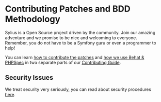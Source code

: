 Contributing Patches and BDD Methodology
========================================

Sylius is a Open Source project driven by the community. Join our amazing adventure and we promise to be nice and welcoming to everyone. Remember, you do not have to be a Symfony guru or even a programmer to help!

You can learn [how to contribute the patches](http://docs.sylius.org/en/latest/contributing/code/patches.html)
and [how we use Behat & PHPSpec](http://docs.sylius.org/en/latest/contributing/code/bdd.html)
in two separate parts of our [Contributing Guide](http://docs.sylius.org/en/latest/contributing/index.html).

Security Issues
---------------

We treat security very seriously, you can read about security procedures [here](http://docs.sylius.org/en/latest/contributing/code/security.html).
